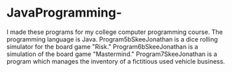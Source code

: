 # JavaProgramming-
I made these programs for my college computer programming course. The programming language is Java. Program5bSkeeJonathan is a dice rolling simulator for the board game "Risk." Program6bSkeeJonathan is a simulation of the board game "Mastermind." Program7SkeeJonathan is a program which manages the inventory of a fictitious used vehicle business.
